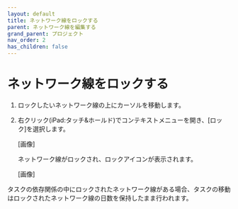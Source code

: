 ```yaml
---
layout: default
title: ネットワーク線をロックする
parent: ネットワーク線を編集する
grand_parent: プロジェクト
nav_order: 2
has_children: false
---
```


# ネットワーク線をロックする

1. ロックしたいネットワーク線の上にカーソルを移動します。
2. 右クリック(iPad:タッチ&ホールド)でコンテキストメニューを開き、[ロック]を選択します。
    
    [画像]
   
    ネットワーク線がロックされ、ロックアイコンが表示されます。
    
    [画像]
   

タスクの依存関係の中にロックされたネットワーク線がある場合、タスクの移動はロックされたネットワーク線の日数を保持したまま行われます。